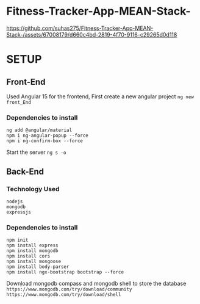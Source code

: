 # Fitness-Tracker-App-MEAN-Stack-


https://github.com/suhas275/Fitness-Tracker-App-MEAN-Stack-/assets/67008179/d660c4bd-2819-4f70-9116-c29265d0d118

# SETUP
## Front-End
Used Angular 15 for the frontend, First create a new angular project `ng new front_End` 
### Dependencies to install
```
ng add @angular/material
npm i ng-angular-popup --force
npm i ng-confirm-box --force
```
Start the server  `ng s -o`

## Back-End
### Technology Used
```
nodejs
mongodb
expressjs

```
### Dependencies to install
```
npm init
npm install express 
npm install mongodb
npm install cors
npm install mongoose
npm install body-parser
npm install ngx-bootstrap bootstrap --force
```
Download mongodb compass and mongodb shell to store the database `https://www.mongodb.com/try/download/community`
`https://www.mongodb.com/try/download/shell`
